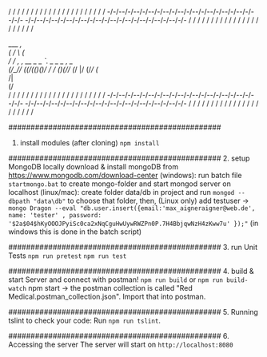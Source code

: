    / /  / /  / /  / /  / /  / /  / /  / /  / /  / /  / /
 -/-/--/-/--/-/--/-/--/-/--/-/--/-/--/-/--/-/--/-/--/-/-
-/-/--/-/--/-/--/-/--/-/--/-/--/-/--/-/--/-/--/-/--/-/- 
/ /  / /  / /  / /  / /  / /  / /  / /  / /  / /  / /   
                                                        
                                                        
  ___                          __,                      
 ( / \                        (                         
  /  /_   __,  _,  __ _ _      `.  _  _   _  ,__  _     
(/\_// (_(_/(_(_)_(_)/ / /_  (___)(/_/ (_/ |/ (/_/ (_   
               /|                                       
              (/                                        
   / /  / /  / /  / /  / /  / /  / /  / /  / /  / /  / /
 -/-/--/-/--/-/--/-/--/-/--/-/--/-/--/-/--/-/--/-/--/-/-
-/-/--/-/--/-/--/-/--/-/--/-/--/-/--/-/--/-/--/-/--/-/- 
/ /  / /  / /  / /  / /  / /  / /  / /  / /  / /  / /   
                                                        
                                                        
################################################
1. install modules (after cloning)
    `npm install`

################################################
2. setup MongoDB locally
    download & install mongoDB from https://www.mongodb.com/download-center
    (windows): run batch file `startmongo.bat` to create mongo-folder and start mongod server on localhost
    (linux/mac): create folder data/db in project and run 
    `mongod --dbpath "data\db"`
    to choose that folder, then, (Linux only) add testuser -> `mongo Dragon --eval "db.user.insert({email:'max_aigneraigner@web.de', name: 'tester' , password: '$2a$04$hKyOOOJPyiSc0ca2xNqCguHwUywRWZPn0P.7H4BbjqwNzH4zKww7u' });"`
    (in windows this is done in the batch script)

################################################
3. run Unit Tests
    `npm run pretest`
    `npm run test`

################################################
4. build & start Server and connect with postman!
    `npm run build`
    or 
    `npm run build-watch`
    npm start
    -> the postman collection is called "Red Medical.postman_collection.json". Import that into postman.

################################################
5. Running tslint to check your code:
Run `npm run tslint`.

################################################
6. Accessing the server
The server will start on `http://localhost:8080`